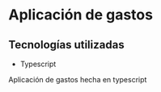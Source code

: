 # Aplicación de gastos

## Tecnologías utilizadas

* Typescript

Aplicación de gastos hecha en typescript
